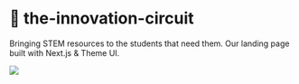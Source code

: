 # 🦾 the-innovation-circuit

Bringing STEM resources to  the students that need them. Our landing page built with Next.js & Theme UI.

<a href="https://vercel.com?utm_source=innovation-circuit&utm_campaign=oss">
  <img src="https://www.datocms-assets.com/31049/1618983297-powered-by-vercel.svg" />
</a>  
